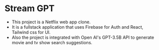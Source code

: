 # Stream GPT

- This project is a Netflix web app clone.
- It is a fullstack application that uses Firebase for Auth and React, Tailwind css for UI.
- Also the project is integrated with Open AI's GPT-3.5B API to generate movie and tv show search suggestions.
